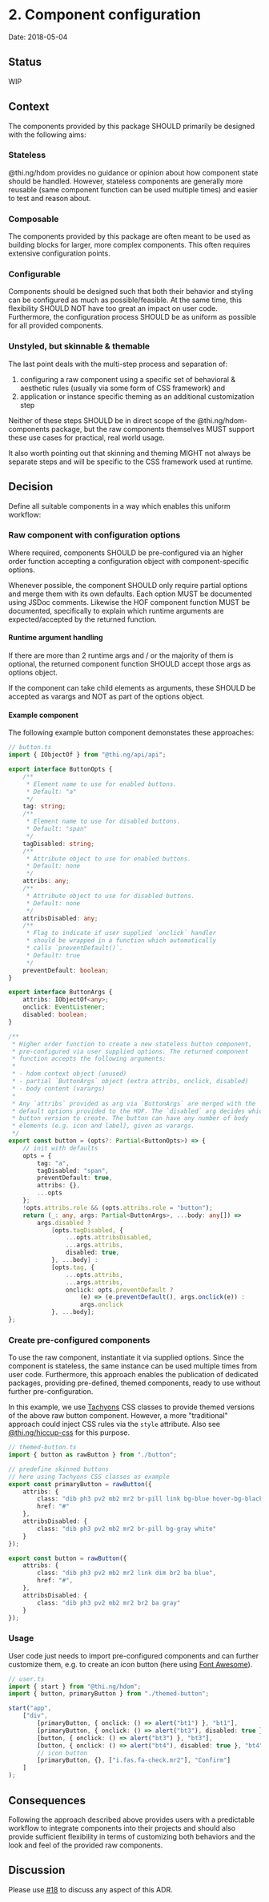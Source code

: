 # 2. Component configuration

Date: 2018-05-04

## Status

WIP

## Context

The components provided by this package SHOULD primarily be designed
with the following aims:

### Stateless

@thi.ng/hdom provides no guidance or opinion about how component state
should be handled. However, stateless components are generally more
reusable (same component function can be used multiple times) and easier
to test and reason about.

### Composable

The components provided by this package are often meant to be used as
building blocks for larger, more complex components. This often requires
extensive configuration points.

### Configurable

Components should be designed such that both their behavior and styling
can be configured as much as possible/feasible. At the same time, this
flexibility SHOULD NOT have too great an impact on user code.
Furthermore, the configuration process SHOULD be as uniform as possible
for all provided components.

### Unstyled, but skinnable & themable

The last point deals with the multi-step process and separation of:

1) configuring a raw component using a specific set of behavioral &
   aesthetic rules (usually via some form of CSS framework) and
2) application or instance specific theming as an additional
   customization step

Neither of these steps SHOULD be in direct scope of the
@thi.ng/hdom-components package, but the raw components themselves MUST
support these use cases for practical, real world usage.

It also worth pointing out that skinning and theming MIGHT not always be
separate steps and will be specific to the CSS framework used at
runtime.

## Decision

Define all suitable components in a way which enables this uniform
workflow:

### Raw component with configuration options

Where required, components SHOULD be pre-configured via an higher order
function accepting a configuration object with component-specific
options.

Whenever possible, the component SHOULD only require partial options and
merge them with its own defaults. Each option MUST be documented using
JSDoc comments. Likewise the HOF component function MUST be documented,
specifically to explain which runtime arguments are expected/accepted by
the returned function.

#### Runtime argument handling

If there are more than 2 runtime args and / or the majority of them is
optional, the returned component function SHOULD accept those args as
options object.

If the component can take child elements as arguments, these SHOULD be
accepted as varargs and NOT as part of the options object.

#### Example component

The following example button component demonstates these approaches:

```ts
// button.ts
import { IObjectOf } from "@thi.ng/api/api";

export interface ButtonOpts {
    /**
     * Element name to use for enabled buttons.
     * Default: "a"
     */
    tag: string;
    /**
     * Element name to use for disabled buttons.
     * Default: "span"
     */
    tagDisabled: string;
    /**
     * Attribute object to use for enabled buttons.
     * Default: none
     */
    attribs: any;
    /**
     * Attribute object to use for disabled buttons.
     * Default: none
     */
    attribsDisabled: any;
    /**
     * Flag to indicate if user supplied `onclick` handler
     * should be wrapped in a function which automatically
     * calls `preventDefault()`.
     * Default: true
     */
    preventDefault: boolean;
}

export interface ButtonArgs {
    attribs: IObjectOf<any>;
    onclick: EventListener;
    disabled: boolean;
}

/**
 * Higher order function to create a new stateless button component,
 * pre-configured via user supplied options. The returned component
 * function accepts the following arguments:
 *
 * - hdom context object (unused)
 * - partial `ButtonArgs` object (extra attribs, onclick, disabled)
 * - body content (varargs)
 *
 * Any `attribs` provided as arg via `ButtonArgs` are merged with the
 * default options provided to the HOF. The `disabled` arg decides which
 * button version to create. The button can have any number of body
 * elements (e.g. icon and label), given as varargs.
 */
export const button = (opts?: Partial<ButtonOpts>) => {
    // init with defaults
    opts = {
        tag: "a",
        tagDisabled: "span",
        preventDefault: true,
        attribs: {},
        ...opts
    };
    !opts.attribs.role && (opts.attribs.role = "button");
    return (_: any, args: Partial<ButtonArgs>, ...body: any[]) =>
        args.disabled ?
            [opts.tagDisabled, {
                ...opts.attribsDisabled,
                ...args.attribs,
                disabled: true,
            }, ...body] :
            [opts.tag, {
                ...opts.attribs,
                ...args.attribs,
                onclick: opts.preventDefault ?
                    (e) => (e.preventDefault(), args.onclick(e)) :
                    args.onclick
            }, ...body];
};
```

### Create pre-configured components

To use the raw component, instantiate it via supplied options. Since the
component is stateless, the same instance can be used multiple times
from user code. Furthermore, this approach enables the publication of
dedicated packages, providing pre-defined, themed components, ready to
use without further pre-configuration.

In this example, we use [Tachyons](https://tachyons.io) CSS classes to
provide themed versions of the above raw button component. However, a
more "traditional" approach could inject CSS rules via the `style`
attribute. Also see
[@thi.ng/hiccup-css](https://github.com/thi-ng/umbrella/tree/master/packages/hiccup-css)
for this purpose.

```ts
// themed-button.ts
import { button as rawButton } from "./button";

// predefine skinned buttons
// here using Tachyons CSS classes as example
export const primaryButton = rawButton({
    attribs: {
        class: "dib ph3 pv2 mb2 mr2 br-pill link bg-blue hover-bg-black bg-animate white",
        href: "#"
    },
    attribsDisabled: {
        class: "dib ph3 pv2 mb2 mr2 br-pill bg-gray white"
    }
});

export const button = rawButton({
    attribs: {
        class: "dib ph3 pv2 mb2 mr2 link dim br2 ba blue",
        href: "#",
    },
    attribsDisabled: {
        class: "dib ph3 pv2 mb2 mr2 br2 ba gray"
    }
});
```

### Usage

User code just needs to import pre-configured components and can further
customize them, e.g. to create an icon button (here using [Font
Awesome](https://fontawesome.com)).

```ts
// user.ts
import { start } from "@thi.ng/hdom";
import { button, primaryButton } from "./themed-button";

start("app",
    ["div",
        [primaryButton, { onclick: () => alert("bt1") }, "bt1"],
        [primaryButton, { onclick: () => alert("bt3"), disabled: true }, "bt2"],
        [button, { onclick: () => alert("bt3") }, "bt3"],
        [button, { onclick: () => alert("bt4"), disabled: true }, "bt4"],
        // icon button
        [primaryButton, {}, ["i.fas.fa-check.mr2"], "Confirm"]
    ]
);
```

## Consequences

Following the approach described above provides users with a predictable
workflow to integrate components into their projects and should also
provide sufficient flexibility in terms of customizing both behaviors
and the look and feel of the provided raw components.

## Discussion

Please use [#18](https://github.com/thi-ng/umbrella/issues/18) to
discuss any aspect of this ADR.
